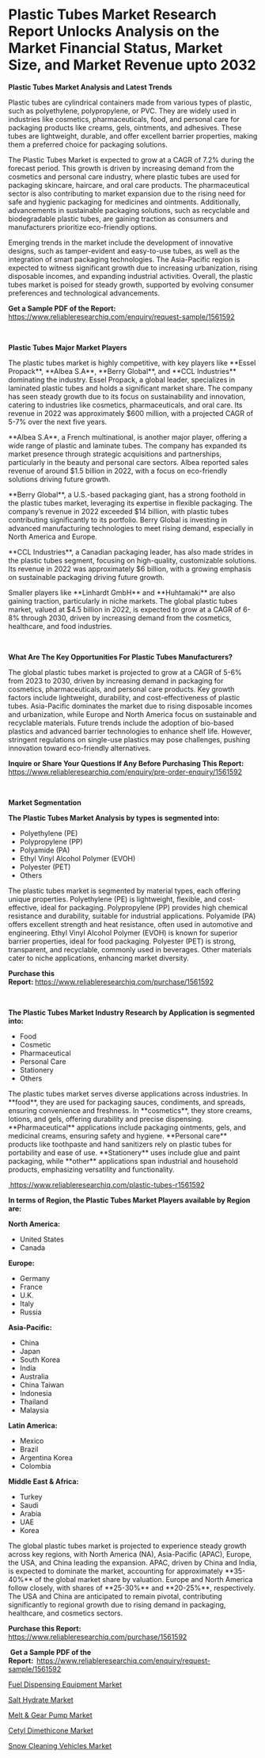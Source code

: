 <p><h1>Plastic Tubes Market Research Report Unlocks Analysis on the Market Financial Status, Market Size, and Market Revenue upto 2032</h1></p><p><strong>Plastic Tubes Market Analysis and Latest Trends</strong></p>
<p><p>Plastic tubes are cylindrical containers made from various types of plastic, such as polyethylene, polypropylene, or PVC. They are widely used in industries like cosmetics, pharmaceuticals, food, and personal care for packaging products like creams, gels, ointments, and adhesives. These tubes are lightweight, durable, and offer excellent barrier properties, making them a preferred choice for packaging solutions.</p><p>The Plastic Tubes Market is expected to grow at a CAGR of 7.2% during the forecast period. This growth is driven by increasing demand from the cosmetics and personal care industry, where plastic tubes are used for packaging skincare, haircare, and oral care products. The pharmaceutical sector is also contributing to market expansion due to the rising need for safe and hygienic packaging for medicines and ointments. Additionally, advancements in sustainable packaging solutions, such as recyclable and biodegradable plastic tubes, are gaining traction as consumers and manufacturers prioritize eco-friendly options.</p><p>Emerging trends in the market include the development of innovative designs, such as tamper-evident and easy-to-use tubes, as well as the integration of smart packaging technologies. The Asia-Pacific region is expected to witness significant growth due to increasing urbanization, rising disposable incomes, and expanding industrial activities. Overall, the plastic tubes market is poised for steady growth, supported by evolving consumer preferences and technological advancements.</p></p>
<p><strong>Get a Sample PDF of the Report:&nbsp;</strong> <a href="https://www.reliableresearchiq.com/enquiry/request-sample/1561592?utm_campaign=2222&utm_medium=2&utm_source=Github&utm_content=ia&utm_term=25012025&utm_id=plastic-tubes">https://www.reliableresearchiq.com/enquiry/request-sample/1561592</a></p>
<p>&nbsp;</p>
<p><strong>Plastic Tubes Major Market Players</strong></p>
<p><p>The plastic tubes market is highly competitive, with key players like **Essel Propack**, **Albea S.A**, **Berry Global**, and **CCL Industries** dominating the industry. Essel Propack, a global leader, specializes in laminated plastic tubes and holds a significant market share. The company has seen steady growth due to its focus on sustainability and innovation, catering to industries like cosmetics, pharmaceuticals, and oral care. Its revenue in 2022 was approximately $600 million, with a projected CAGR of 5-7% over the next five years.</p><p>**Albea S.A**, a French multinational, is another major player, offering a wide range of plastic and laminate tubes. The company has expanded its market presence through strategic acquisitions and partnerships, particularly in the beauty and personal care sectors. Albea reported sales revenue of around $1.5 billion in 2022, with a focus on eco-friendly solutions driving future growth.</p><p>**Berry Global**, a U.S.-based packaging giant, has a strong foothold in the plastic tubes market, leveraging its expertise in flexible packaging. The company’s revenue in 2022 exceeded $14 billion, with plastic tubes contributing significantly to its portfolio. Berry Global is investing in advanced manufacturing technologies to meet rising demand, especially in North America and Europe.</p><p>**CCL Industries**, a Canadian packaging leader, has also made strides in the plastic tubes segment, focusing on high-quality, customizable solutions. Its revenue in 2022 was approximately $6 billion, with a growing emphasis on sustainable packaging driving future growth.</p><p>Smaller players like **Linhardt GmbH** and **Huhtamaki** are also gaining traction, particularly in niche markets. The global plastic tubes market, valued at $4.5 billion in 2022, is expected to grow at a CAGR of 6-8% through 2030, driven by increasing demand from the cosmetics, healthcare, and food industries.</p></p>
<p>&nbsp;</p>
<p><strong>What Are The Key Opportunities For Plastic Tubes Manufacturers?</strong></p>
<p><p>The global plastic tubes market is projected to grow at a CAGR of 5-6% from 2023 to 2030, driven by increasing demand in packaging for cosmetics, pharmaceuticals, and personal care products. Key growth factors include lightweight, durability, and cost-effectiveness of plastic tubes. Asia-Pacific dominates the market due to rising disposable incomes and urbanization, while Europe and North America focus on sustainable and recyclable materials. Future trends include the adoption of bio-based plastics and advanced barrier technologies to enhance shelf life. However, stringent regulations on single-use plastics may pose challenges, pushing innovation toward eco-friendly alternatives.</p></p>
<p><strong>Inquire or Share Your Questions If Any Before Purchasing This Report:</strong> <a href="https://www.reliableresearchiq.com/enquiry/pre-order-enquiry/1561592?utm_campaign=2222&utm_medium=2&utm_source=Github&utm_content=ia&utm_term=25012025&utm_id=plastic-tubes">https://www.reliableresearchiq.com/enquiry/pre-order-enquiry/1561592</a></p>
<p>&nbsp;</p>
<p><strong>Market Segmentation</strong></p>
<p><strong>The Plastic Tubes Market Analysis by types is segmented into:</strong></p>
<p><ul><li>Polyethylene (PE)</li><li>Polypropylene (PP)</li><li>Polyamide (PA)</li><li>Ethyl Vinyl Alcohol Polymer (EVOH)</li><li>Polyester (PET)</li><li>Others</li></ul></p>
<p><p>The plastic tubes market is segmented by material types, each offering unique properties. Polyethylene (PE) is lightweight, flexible, and cost-effective, ideal for packaging. Polypropylene (PP) provides high chemical resistance and durability, suitable for industrial applications. Polyamide (PA) offers excellent strength and heat resistance, often used in automotive and engineering. Ethyl Vinyl Alcohol Polymer (EVOH) is known for superior barrier properties, ideal for food packaging. Polyester (PET) is strong, transparent, and recyclable, commonly used in beverages. Other materials cater to niche applications, enhancing market diversity.</p></p>
<p><strong>Purchase this Report:&nbsp;</strong><a href="https://www.reliableresearchiq.com/purchase/1561592?utm_campaign=2222&utm_medium=2&utm_source=Github&utm_content=ia&utm_term=25012025&utm_id=plastic-tubes">https://www.reliableresearchiq.com/purchase/1561592</a></p>
<p>&nbsp;</p>
<p><strong>The Plastic Tubes Market Industry Research by Application is segmented into:</strong></p>
<p><ul><li>Food</li><li>Cosmetic</li><li>Pharmaceutical</li><li>Personal Care</li><li>Stationery</li><li>Others</li></ul></p>
<p><p>The plastic tubes market serves diverse applications across industries. In **food**, they are used for packaging sauces, condiments, and spreads, ensuring convenience and freshness. In **cosmetics**, they store creams, lotions, and gels, offering durability and precise dispensing. **Pharmaceutical** applications include packaging ointments, gels, and medicinal creams, ensuring safety and hygiene. **Personal care** products like toothpaste and hand sanitizers rely on plastic tubes for portability and ease of use. **Stationery** uses include glue and paint packaging, while **other** applications span industrial and household products, emphasizing versatility and functionality.</p></p>
<p><a href="https://www.reliableresearchiq.com/plastic-tubes-r1561592?utm_campaign=2222&utm_medium=2&utm_source=Github&utm_content=ia&utm_term=25012025&utm_id=plastic-tubes">&nbsp;https://www.reliableresearchiq.com/plastic-tubes-r1561592</a></p>
<p><strong>In terms of Region, the Plastic Tubes Market Players available by Region are:</strong></p>
<p>
    <p> <strong> North America: </strong>
        <ul>
            <li>United States</li>
            <li>Canada</li>
        </ul>
        </p> 
    <p> <strong> Europe: </strong>
        <ul>
            <li>Germany</li>
            <li>France</li>
            <li>U.K.</li>
            <li>Italy</li>
            <li>Russia</li>
        </ul>
        </p> 
    <p> <strong> Asia-Pacific: </strong>
        <ul>
            <li>China</li>
            <li>Japan</li>
            <li>South Korea</li>
            <li>India</li>
            <li>Australia</li>
            <li>China Taiwan</li>
            <li>Indonesia</li>
            <li>Thailand</li>
            <li>Malaysia</li>
        </ul>
        </p> 
    <p> <strong> Latin America: </strong>
        <ul>
            <li>Mexico</li>
            <li>Brazil</li>
            <li>Argentina Korea</li>
            <li>Colombia</li>
        </ul>
        </p> 
    <p> <strong> Middle East & Africa: </strong>
        <ul>
            <li>Turkey</li>
            <li>Saudi</li>
            <li>Arabia</li>
            <li>UAE</li>
            <li>Korea</li>
        </ul>
    </p>
    </p>
<p><p>The global plastic tubes market is projected to experience steady growth across key regions, with North America (NA), Asia-Pacific (APAC), Europe, the USA, and China leading the expansion. APAC, driven by China and India, is expected to dominate the market, accounting for approximately **35-40%** of the global market share by valuation. Europe and North America follow closely, with shares of **25-30%** and **20-25%**, respectively. The USA and China are anticipated to remain pivotal, contributing significantly to regional growth due to rising demand in packaging, healthcare, and cosmetics sectors.</p></p>
<p><strong>Purchase this Report: </strong><a href="https://www.reliableresearchiq.com/purchase/1561592?utm_campaign=2222&utm_medium=2&utm_source=Github&utm_content=ia&utm_term=25012025&utm_id=plastic-tubes">https://www.reliableresearchiq.com/purchase/1561592</a></p>
<p>&nbsp;<strong>Get a Sample PDF of the Report:&nbsp;&nbsp;</strong><a href="https://www.reliableresearchiq.com/enquiry/request-sample/1561592?utm_campaign=2222&utm_medium=2&utm_source=Github&utm_content=ia&utm_term=25012025&utm_id=plastic-tubes">https://www.reliableresearchiq.com/enquiry/request-sample/1561592</a></p>
<p><strong></strong></p>
<p><p><a href="https://www.linkedin.com/pulse/fuel-dispensing-equipment-market-global-analysis-size-qxync?utm_campaign=2222&utm_medium=2&utm_source=Github&utm_content=ia&utm_term=25012025&utm_id=plastic-tubes">Fuel Dispensing Equipment Market</a></p><p><a href="https://github.com/AKSHATREPORTPRIME/Market-Research-Report-List-6/blob/main/salt-hydrate-market.md?utm_campaign=2222&utm_medium=2&utm_source=Github&utm_content=ia&utm_term=25012025&utm_id=plastic-tubes">Salt Hydrate Market</a></p><p><a href="https://www.linkedin.com/pulse/accelerated-growth-melt-gear-pump-market-2025-2032-144-534ef?utm_campaign=2222&utm_medium=2&utm_source=Github&utm_content=ia&utm_term=25012025&utm_id=plastic-tubes">Melt & Gear Pump Market</a></p><p><a href="https://www.linkedin.com/pulse/understanding-surging-cetyl-dimethicone-market-81-cagr-oflkf?utm_campaign=2222&utm_medium=2&utm_source=Github&utm_content=ia&utm_term=25012025&utm_id=plastic-tubes">Cetyl Dimethicone Market</a></p><p><a href="https://www.linkedin.com/pulse/market-report-covering-snow-cleaning-vehiclesmarket-share-udbtf?utm_campaign=2222&utm_medium=2&utm_source=Github&utm_content=ia&utm_term=25012025&utm_id=plastic-tubes">Snow Cleaning Vehicles Market</a></p></p>
